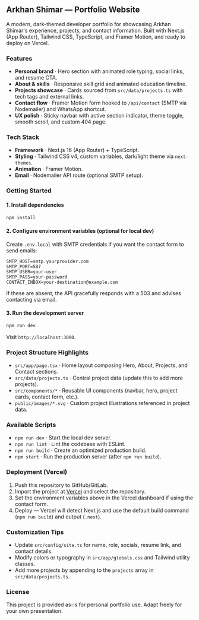## Arkhan Shimar — Portfolio Website

A modern, dark-themed developer portfolio for showcasing Arkhan Shimar's experience, projects, and contact information. Built with Next.js (App Router), Tailwind CSS, TypeScript, and Framer Motion, and ready to deploy on Vercel.

### Features
- **Personal brand** · Hero section with animated role typing, social links, and resume CTA.
- **About & skills** · Responsive skill grid and animated education timeline.
- **Projects showcase** · Cards sourced from `src/data/projects.ts` with tech tags and external links.
- **Contact flow** · Framer Motion form hooked to `/api/contact` (SMTP via Nodemailer) and WhatsApp shortcut.
- **UX polish** · Sticky navbar with active section indicator, theme toggle, smooth scroll, and custom 404 page.

### Tech Stack
- **Framework** · Next.js 16 (App Router) + TypeScript.
- **Styling** · Tailwind CSS v4, custom variables, dark/light theme via `next-themes`.
- **Animation** · Framer Motion.
- **Email** · Nodemailer API route (optional SMTP setup).

### Getting Started

#### 1. Install dependencies
```bash
npm install
```

#### 2. Configure environment variables (optional for local dev)
Create `.env.local` with SMTP credentials if you want the contact form to send emails:
```env
SMTP_HOST=smtp.yourprovider.com
SMTP_PORT=587
SMTP_USER=your-user
SMTP_PASS=your-password
CONTACT_INBOX=your-destination@example.com
```
If these are absent, the API gracefully responds with a 503 and advises contacting via email.

#### 3. Run the development server
```bash
npm run dev
```
Visit `http://localhost:3000`.

### Project Structure Highlights
- `src/app/page.tsx` · Home layout composing Hero, About, Projects, and Contact sections.
- `src/data/projects.ts` · Central project data (update this to add more projects).
- `src/components/*` · Reusable UI components (navbar, hero, project cards, contact form, etc.).
- `public/images/*.svg` · Custom project illustrations referenced in project data.

### Available Scripts
- `npm run dev` · Start the local dev server.
- `npm run lint` · Lint the codebase with ESLint.
- `npm run build` · Create an optimized production build.
- `npm start` · Run the production server (after `npm run build`).

### Deployment (Vercel)
1. Push this repository to GitHub/GitLab.
2. Import the project at [Vercel](https://vercel.com/import) and select the repository.
3. Set the environment variables above in the Vercel dashboard if using the contact form.
4. Deploy — Vercel will detect Next.js and use the default build command (`npm run build`) and output (`.next`).

### Customization Tips
- Update `src/config/site.ts` for name, role, socials, resume link, and contact details.
- Modify colors or typography in `src/app/globals.css` and Tailwind utility classes.
- Add more projects by appending to the `projects` array in `src/data/projects.ts`.

### License
This project is provided as-is for personal portfolio use. Adapt freely for your own presentation.
